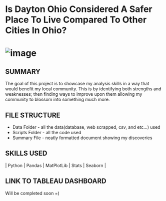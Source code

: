 # Is Dayton Ohio Considered A Safer Place To Live Compared To Other Cities In Ohio?
# ![image](https://github.com/Jeremiah-Byrd/Dayton-Crime-Stats-Analysis/assets/101752111/bdb7b10f-8f53-41d3-ab32-fba7978ce5f3)

## SUMMARY 
The goal of this project is to showcase my analysis skills in a way that would benefit my local community. This is by identifying both strengths and weaknesses; then finding ways to improve upon them allowing my community to blossom into something much more.

## FILE STRUCTURE 
- Data Folder - all the data(database, web scrapped, csv, and etc...) used
- Scripts Folder - all the code used
- Summary File - neatly formatted document showing my discoveries

## SKILLS USED
| Python | Pandas | MatPlotLib | Stats | Seaborn |

## LINK TO TABLEAU DASHBOARD
Will be completed soon =)
